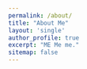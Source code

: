 ```yaml
---
permalink: /about/
title: "About Me"
layout: 'single'
author_profile: true
excerpt: "ME Me me."
sitemap: false
---
```





